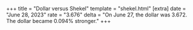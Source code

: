 +++
title = "Dollar versus Shekel"
template = "shekel.html"
[extra]
date = "June 28, 2023"
rate = "3.676"
delta = "On June 27, the dollar was 3.672. The dollar became 0.094% stronger."
+++
